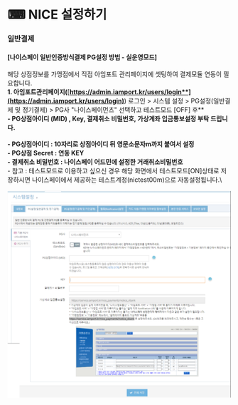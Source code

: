 # ⌨ NICE 설정하기

### 일반결제

#### **\[나이스페이 일반인증방식결제 PG설정 방법 - 실운영모드]**

해당 상점정보를 가맹점에서 직접 아임포트 관리페이지에 셋팅하여 결제모듈 연동이 필요합니다.\
**1. 아임포트관리페이지(**[**https://admin.iamport.kr/users/login**](https://admin.iamport.kr/users/login)**) 로그인 > 시스템 설정 > PG설정(일반결제 및 정기결제) > PG사 "나이스페이먼츠" 선택하고 테스트모드 \[OFF] 후**\
**- PG상점아이디 (MID) , Key, 결제취소 비밀번호, 가상계좌 입금통보설정 부탁 드립니다.**\
\
**- PG상점아이디 : 10자리로 상점아이디 뒤 영문소문자m까지 붙여서 설정**\
**- PG상점 Secret : 연동 KEY**\
**- 결제취소 비밀번호 : 나이스페이 어드민에 설정한 거래취소비밀번호**\
\- 참고 : 테스트모드로 이용하고 싶으신 경우 해당 화면에서 테스트모드\[ON]상태로 저장하시면 나이스페이에서 제공하는 테스트계정(nictest00m)으로 자동설정됩니다.\\

![](<../../.gitbook/assets/image (11) (1).png>)

